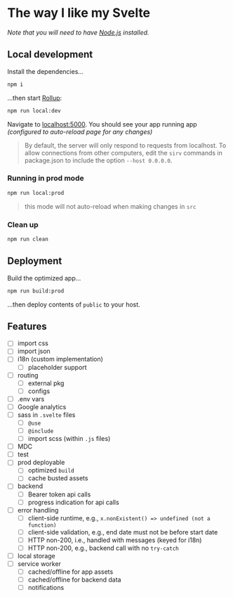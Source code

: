 # The way I like my Svelte
*Note that you will need to have [Node.js](https://nodejs.org) installed.*


## Local development
Install the dependencies...
```bash
npm i
```

...then start [Rollup](https://rollupjs.org):
```bash
npm run local:dev
```

Navigate to [localhost:5000](http://localhost:5000). You should see your app running app _(configured to auto-reload page for any changes)_

> By default, the server will only respond to requests from localhost. To allow connections from other computers, edit the `sirv` commands in package.json to include the option `--host 0.0.0.0`.

### Running in prod mode
```bash
npm run local:prod
```

> this mode will not auto-reload when making changes in `src`

### Clean up
```bash
npm run clean
```

## Deployment
Build the optimized app...
```bash
npm run build:prod
```

...then deploy contents of `public` to your host.

## Features
- [ ] import css
- [ ] import json
- [ ] i18n (custom implementation)
  - [ ] placeholder support
- [ ] routing
  - [ ] external pkg
  - [ ] configs
- [ ] .env vars
- [ ] Google analytics
- [ ] sass in `.svelte` files
  - [ ] `@use`
  - [ ] `@include`
  - [ ] import scss (within `.js` files)
- [ ] MDC
- [ ] test
- [ ] prod deployable
  - [ ] optimized `build`
  - [ ] cache busted assets
- [ ] backend
  - [ ] Bearer token api calls
  - [ ] progress indication for api calls
- [ ] error handling
  - [ ] client-side runtime, e.g., `x.nonExistent() => undefined (not a function)`
  - [ ] client-side validation, e.g., end date must not be before start date
  - [ ] HTTP non-200, i.e., handled with messages (keyed for i18n)
  - [ ] HTTP non-200, e.g., backend call with no `try-catch`
- [ ] local storage
- [ ] service worker
  - [ ] cached/offline for app assets
  - [ ] cached/offline for backend data
  - [ ] notifications
